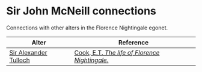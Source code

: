 # Sir John McNeill connections
Connections with other alters in the Florence Nightingale egonet.

| Alter  | Reference|
| ------------- |------------- |
| [Sir Alexander Tulloch](https://github.com/altealo/FNTest/blob/master/AltersReferences/AlexanderTulloch.md)  |[Cook, E.T. *The life of Florence Nightingale.*](https://archive.org/details/lifeofflorenceni01cookuoft/page/xxx/mode/2up)|
